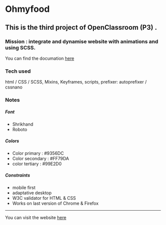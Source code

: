 # Ohmyfood

## This is the third project of OpenClassroom (P3) .
### Mission : integrate and dynamise website with animations and using SCSS.
You can find the documation [here](https://s3.eu-west-1.amazonaws.com/course.oc-static.com/projects/Front-End+V2/P3+CSS+animations/DW+P3+-+Brief+creatif+-+Ohmyfood!.pdf)



### Tech used

html / CSS / SCSS, Mixins, Keyframes, scripts, prefixer: autoprefixer / cssnano

### Notes 

##### Font

* Shrikhand
* Roboto

##### Colors

* Color primary : #9356DC
* Color secondary : #FF79DA
* color tertiary : #99E2D0

##### Constraints

* mobile first
* adaptative desktop 
* W3C validator for HTML & CSS
* Works on last version of Chrome & Firefox

--------------------------------------------------

You can visit the website [here](https://runnerplain.github.io/Ohmyfood/)


